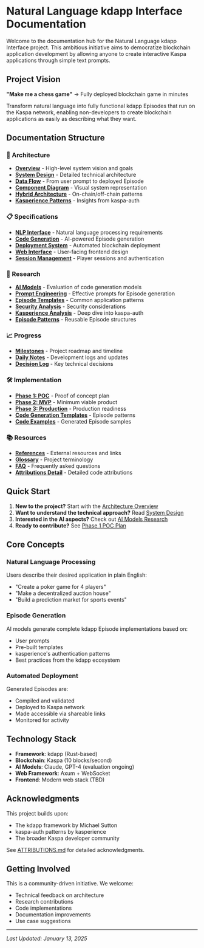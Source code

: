 # Natural Language kdapp Interface Documentation

Welcome to the documentation hub for the Natural Language kdapp Interface project. This ambitious initiative aims to democratize blockchain application development by allowing anyone to create interactive Kaspa applications through simple text prompts.

## Project Vision

**"Make me a chess game"** → Fully deployed blockchain game in minutes

Transform natural language into fully functional kdapp Episodes that run on the Kaspa network, enabling non-developers to create blockchain applications as easily as describing what they want.

## Documentation Structure

### 📐 Architecture
- [**Overview**](architecture/overview.md) - High-level system vision and goals
- [**System Design**](architecture/system-design.md) - Detailed technical architecture
- [**Data Flow**](architecture/data-flow.md) - From user prompt to deployed Episode
- [**Component Diagram**](architecture/component-diagram.md) - Visual system representation
- [**Hybrid Architecture**](architecture/hybrid-architecture.md) - On-chain/off-chain patterns
- [**Kasperience Patterns**](architecture/kasperience-patterns.md) - Insights from kaspa-auth

### 📋 Specifications
- [**NLP Interface**](specs/nlp-interface.md) - Natural language processing requirements
- [**Code Generation**](specs/code-generation.md) - AI-powered Episode generation
- [**Deployment System**](specs/deployment-system.md) - Automated blockchain deployment
- [**Web Interface**](specs/web-interface.md) - User-facing frontend design
- [**Session Management**](specs/session-management.md) - Player sessions and authentication

### 🔬 Research
- [**AI Models**](research/ai-models.md) - Evaluation of code generation models
- [**Prompt Engineering**](research/prompt-engineering.md) - Effective prompts for Episode generation
- [**Episode Templates**](research/episode-templates.md) - Common application patterns
- [**Security Analysis**](research/security-analysis.md) - Security considerations
- [**Kasperience Analysis**](research/kasperience-analysis.md) - Deep dive into kaspa-auth
- [**Episode Patterns**](research/episode-patterns.md) - Reusable Episode structures

### 📈 Progress
- [**Milestones**](progress/milestones.md) - Project roadmap and timeline
- [**Daily Notes**](progress/daily-notes/) - Development logs and updates
- [**Decision Log**](progress/decision-log.md) - Key technical decisions

### 🛠️ Implementation
- [**Phase 1: POC**](implementation/phase1-poc.md) - Proof of concept plan
- [**Phase 2: MVP**](implementation/phase2-mvp.md) - Minimum viable product
- [**Phase 3: Production**](implementation/phase3-production.md) - Production readiness
- [**Code Generation Templates**](implementation/code-generation-templates/) - Episode patterns
- [**Code Examples**](implementation/code-examples/) - Generated Episode samples

### 📚 Resources
- [**References**](resources/references.md) - External resources and links
- [**Glossary**](resources/glossary.md) - Project terminology
- [**FAQ**](resources/faq.md) - Frequently asked questions
- [**Attributions Detail**](resources/attributions-detail.md) - Detailed code attributions

## Quick Start

1. **New to the project?** Start with the [Architecture Overview](architecture/overview.md)
2. **Want to understand the technical approach?** Read [System Design](architecture/system-design.md)
3. **Interested in the AI aspects?** Check out [AI Models Research](research/ai-models.md)
4. **Ready to contribute?** See [Phase 1 POC Plan](implementation/phase1-poc.md)

## Core Concepts

### Natural Language Processing
Users describe their desired application in plain English:
- "Create a poker game for 4 players"
- "Make a decentralized auction house"
- "Build a prediction market for sports events"

### Episode Generation
AI models generate complete kdapp Episode implementations based on:
- User prompts
- Pre-built templates
- kasperience's authentication patterns
- Best practices from the kdapp ecosystem

### Automated Deployment
Generated Episodes are:
- Compiled and validated
- Deployed to Kaspa network
- Made accessible via shareable links
- Monitored for activity

## Technology Stack

- **Framework**: kdapp (Rust-based)
- **Blockchain**: Kaspa (10 blocks/second)
- **AI Models**: Claude, GPT-4 (evaluation ongoing)
- **Web Framework**: Axum + WebSocket
- **Frontend**: Modern web stack (TBD)

## Acknowledgments

This project builds upon:
- The kdapp framework by Michael Sutton
- kaspa-auth patterns by kasperience
- The broader Kaspa developer community

See [ATTRIBUTIONS.md](../ATTRIBUTIONS.md) for detailed acknowledgments.

## Getting Involved

This is a community-driven initiative. We welcome:
- Technical feedback on architecture
- Research contributions
- Code implementations
- Documentation improvements
- Use case suggestions

---

*Last Updated: January 13, 2025*